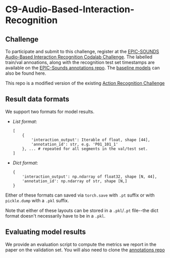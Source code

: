 # C9-Audio-Based-Interaction-Recognition

## Challenge
To participate and submit to this challenge, register at the [EPIC-SOUNDS Audio-Based Interaction Recognition Codalab Challenge](https://codalab.lisn.upsaclay.fr/competitions/9729).
The labelled train/val annoations, along with the recognition test set timestamps are available on the [EPIC-Sounds annotations repo](). The [baseline models]() can also be found here.

This repo is a modified version of the existing [Action Recognition Challenge](https://github.com/epic-kitchens/C1-Action-Recognition)

## Result data formats

We support two formats for model results.

- *List format*:
  ```
  [
      {
          'interaction_output': Iterable of float, shape [44],
          'annotation_id': str, e.g. 'P01_101_1'
      }, ... # repeated for all segments in the val/test set.
  ]
  ```
- *Dict format*:
  ```
  {
      'interaction_output': np.ndarray of float32, shape [N, 44],
      'annotation_id': np.ndarray of str, shape [N,]
  }
  ```

Either of these formats can saved via `torch.save` with `.pt` suffix or with
`pickle.dump` with a `.pkl` suffix.

Note that either of these layouts can be stored in a `.pkl`/`.pt` file--the dict
format doesn't necessarily have to be in a `.pkl`.


## Evaluating model results

We provide an evaluation script to compute the metrics we report in the paper on
the validation set. You will also need to clone the [annotations repo](https://github.com/epic-kitchens/epic-sounds)

